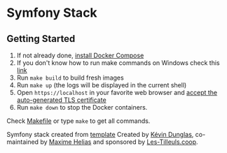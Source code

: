 # Symfony Stack

## Getting Started
1. If not already done, [install Docker Compose](https://docs.docker.com/compose/install/)
2. If you don't know how to run make commands on Windows check this [link](https://stackoverflow.com/questions/2532234/how-to-run-a-makefile-in-windows)
3. Run `make build` to build fresh images
4. Run `make up` (the logs will be displayed in the current shell)
5. Open `https://localhost` in your favorite web browser and [accept the auto-generated TLS certificate](https://stackoverflow.com/a/15076602/1352334)
6. Run `make down` to stop the Docker containers.

Check [Makefile](Makefile) or type `make` to get all commands.


Symfony stack created from [template](https://github.com/dunglas/symfony-docker) Created by [Kévin Dunglas](https://dunglas.fr), co-maintained by [Maxime Helias](https://twitter.com/maxhelias) and sponsored by [Les-Tilleuls.coop](https://les-tilleuls.coop).
